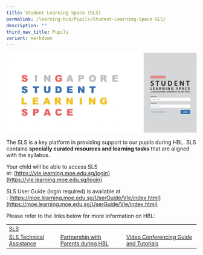 ```yaml
---
title: Student Learning Space (SLS)
permalink: /learning-hub/Pupils/Student-Learning-Space-SLS/
description: ""
third_nav_title: Pupils
variant: markdown
---
```

![](/images/Learning%20Hub/Pupils/Student%20learning%20space%20(SLS)/SLS20log20In20Picture.jpg)

The SLS is a key platform in providing support to our pupils during HBL. SLS contains&nbsp;**specially curated resources and learning tasks**&nbsp;that are aligned with the syllabus.

Your child will be able to access SLS at:&nbsp;[https://vle.learning.moe.edu.sg/login](https://vle.learning.moe.edu.sg/login)

SLS User Guide (login required) is available at :&nbsp;[https://moe.learning.moe.edu.sg/UserGuide/Vle/index.html](https://moe.learning.moe.edu.sg/UserGuide/Vle/index.html)

Please refer to the links below for more information on HBL:

|                                       |                                     |                                        |
|---------------------------------------|-------------------------------------|----------------------------------------|
|  [SLS](/learning-hub/Pupils/Student-Learning-Space-SLS/)                 |
|        [SLS Technical Assistance](/learning-hub/Pupils/SLS-Technical-Assistance/)       | [Partnership with Parents during HBL](/Partnership-with-Parents-during-HBL/) | [Video Conferencing Guide and Tutorials](/Video-Conferencing-Guide-and-Tutorials/) |